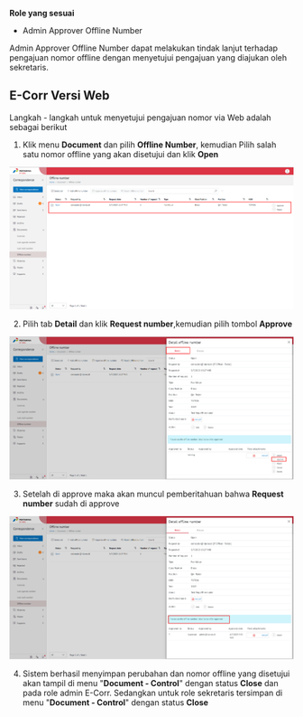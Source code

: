 **Role yang sesuai**

- Admin Approver Offline Number

Admin Approver Offline Number dapat melakukan tindak lanjut terhadap pengajuan nomor offline dengan menyetujui pengajuan yang diajukan oleh sekretaris. 

## **E-Corr Versi Web**

Langkah - langkah untuk menyetujui pengajuan nomor via Web adalah sebagai berikut

1. Klik menu **Document** dan pilih **Offline Number**, kemudian Pilih salah satu nomor offline yang akan disetujui dan klik **Open**

![gambar](DocumentControl/DC_Web/DC18.png)

2. Pilih tab **Detail** dan klik **Request number**,kemudian pilih tombol **Approve**

![gambar](DocumentControl/DC_Web/DC19.png)

3. Setelah di approve maka akan muncul pemberitahuan bahwa **Request number** sudah di approve

![gambar](DocumentControl/DC_Web/dc20.png)


4. Sistem berhasil menyimpan perubahan dan nomor offline yang disetujui akan tampil di menu "**Document - Control**" dengan status **Close** dan  pada role admin E-Corr. Sedangkan untuk role sekretaris tersimpan di menu "**Document - Control**"  dengan status **Close**


